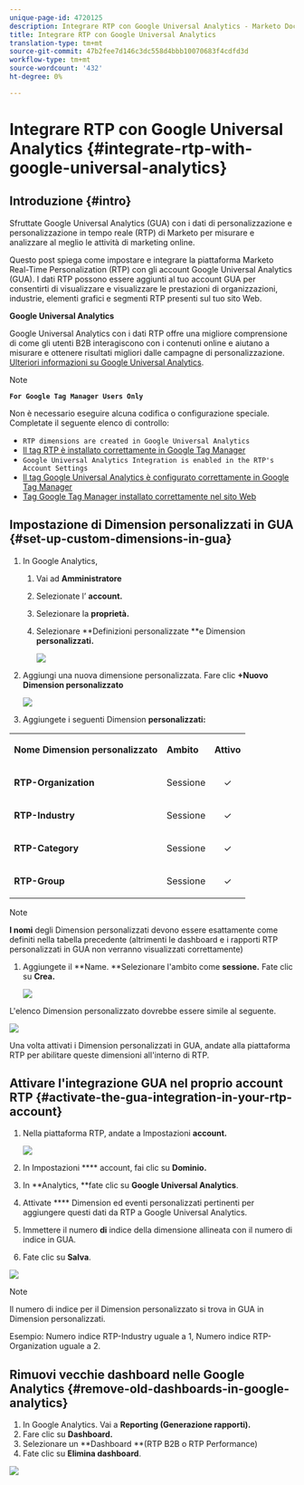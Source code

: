 ```yaml
---
unique-page-id: 4720125
description: Integrare RTP con Google Universal Analytics - Marketo Docs - Documentazione prodotto
title: Integrare RTP con Google Universal Analytics
translation-type: tm+mt
source-git-commit: 47b2fee7d146c3dc558d4bbb10070683f4cdfd3d
workflow-type: tm+mt
source-wordcount: '432'
ht-degree: 0%

---
```



# Integrare RTP con Google Universal Analytics {#integrate-rtp-with-google-universal-analytics}

## Introduzione {#intro}

Sfruttate Google Universal Analytics (GUA) con i dati di personalizzazione e personalizzazione in tempo reale (RTP) di Marketo per misurare e analizzare al meglio le attività di marketing online.

Questo post spiega come impostare e integrare la piattaforma Marketo Real-Time Personalization (RTP) con gli account Google Universal Analytics (GUA). I dati RTP possono essere aggiunti al tuo account GUA per consentirti di visualizzare e visualizzare le prestazioni di organizzazioni, industrie, elementi grafici e segmenti RTP presenti sul tuo sito Web.

**Google Universal Analytics**

Google Universal Analytics con i dati RTP offre una migliore comprensione di come gli utenti B2B interagiscono con i contenuti online e aiutano a misurare e ottenere risultati migliori dalle campagne di personalizzazione. [Ulteriori informazioni su Google Universal Analytics](https://support.google.com/analytics/answer/2790010/?hl=en&amp;authuser=1).

>[!NOTE]
>
>**`For Google Tag Manager Users Only`**
>
>Non è necessario eseguire alcuna codifica o configurazione speciale. Completate il seguente elenco di controllo:
>
>* `RTP dimensions are created in Google Universal Analytics`
>* [Il tag RTP è installato correttamente in Google Tag Manager](https://docs.marketo.com/display/public/DOCS/Implementing+RTP+using+Google+Tag+Manager)
>* `Google Universal Analytics Integration is enabled in the RTP's Account Settings`
>* [Il tag Google Universal Analytics è configurato correttamente in Google Tag Manager](https://support.google.com/tagmanager/answer/6107124?hl=en)
>* [Tag Google Tag Manager installato correttamente nel sito Web](https://developers.google.com/tag-manager/quickstart)

>



## Impostazione di Dimension personalizzati in GUA {#set-up-custom-dimensions-in-gua}

1. In Google Analytics,

   1. Vai ad **Amministratore**
   1. Selezionate l’ **account.**
   1. Selezionare la **proprietà.**
   1. Selezionare **Definizioni personalizzate **e Dimension **personalizzati.**

      ![](assets/image2014-11-29-11-3a2-3a32.png)

1. Aggiungi una nuova dimensione personalizzata. Fare clic **+Nuovo Dimension personalizzato**

   ![](assets/image2014-11-29-11-3a8-3a16.png)

1. Aggiungete i seguenti Dimension **personalizzati:**

<table> 
 <tbody> 
  <tr> 
   <td><p><strong>Nome Dimension personalizzato</strong></p></td> 
   <td><p><strong>Ambito</strong></p></td> 
   <td><p><strong>Attivo</strong></p></td> 
  </tr> 
  <tr> 
   <td><p><strong>RTP-Organization</strong></p></td> 
   <td><p>Sessione</p></td> 
   <td><p align="center">✓</p></td> 
  </tr> 
  <tr> 
   <td><p><strong>RTP-Industry</strong></p></td> 
   <td><p>Sessione</p></td> 
   <td><p align="center">✓</p></td> 
  </tr> 
  <tr> 
   <td><p><strong>RTP-Category</strong></p></td> 
   <td><p>Sessione</p></td> 
   <td><p align="center">✓</p></td> 
  </tr> 
  <tr> 
   <td><p><strong>RTP-Group</strong></p></td> 
   <td><p>Sessione</p></td> 
   <td><p align="center">✓</p></td> 
  </tr> 
 </tbody> 
</table>

>[!NOTE]
>
>**I nomi** degli Dimension personalizzati devono essere esattamente come definiti nella tabella precedente (altrimenti le dashboard e i rapporti RTP personalizzati in GUA non verranno visualizzati correttamente)

1. Aggiungete il **Name. **Selezionare l&#39;ambito come **sessione.** Fate clic su **Crea.**

   ![](assets/image2014-11-29-11-3a12-3a51.png)

L&#39;elenco Dimension personalizzato dovrebbe essere simile al seguente.

![](assets/image2014-11-29-11-36-50-version-2.png)

Una volta attivati i Dimension personalizzati in GUA, andate alla piattaforma RTP per abilitare queste dimensioni all&#39;interno di RTP.

## Attivare l&#39;integrazione GUA nel proprio account RTP {#activate-the-gua-integration-in-your-rtp-account}

1. Nella piattaforma RTP, andate a Impostazioni **account.**

   ![](assets/image2014-11-29-11-3a27-3a7.png)

1. In Impostazioni **** account, fai clic su **Dominio.**
1. In **Analytics, **fate clic su **Google Universal Analytics**.
1. Attivate **** Dimension ed eventi personalizzati pertinenti per aggiungere questi dati da RTP a Google Universal Analytics.
1. Immettere il numero **di** indice della dimensione allineata con il numero di indice in GUA.
1. Fate clic su **Salva**.

![](assets/image2014-11-29-11-31-23-version-2.png)

>[!NOTE]
>
>Il numero di indice per il Dimension personalizzato si trova in GUA in Dimension personalizzati.
>
>Esempio: Numero indice RTP-Industry uguale a 1, Numero indice RTP-Organization uguale a 2.

## Rimuovi vecchie dashboard nelle Google Analytics {#remove-old-dashboards-in-google-analytics}

1. In Google Analytics. Vai a **Reporting (Generazione rapporti).**
1. Fare clic su **Dashboard.**
1. Selezionare un **Dashboard **(RTP B2B o RTP Performance)
1. Fate clic su **Elimina dashboard**.

![](assets/image2014-11-29-11-3a42-3a55.png)

